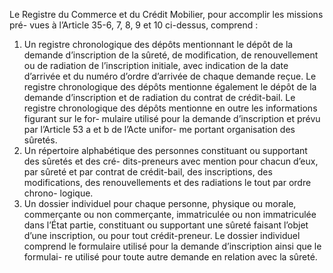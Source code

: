 Le Registre du Commerce et du Crédit Mobilier, pour accomplir les missions pré-
vues à l’Article 35-6, 7, 8, 9 et 10 ci-dessus, comprend :
1) Un registre chronologique des dépôts mentionnant le dépôt de la demande d’inscription de
la sûreté, de modification, de renouvellement ou de radiation de l’inscription initiale, avec
indication de la date d’arrivée et du numéro d’ordre d’arrivée de chaque demande reçue.
Le registre chronologique des dépôts mentionne également le dépôt de la demande
d’inscription et de radiation du contrat de crédit-bail.
Le registre chronologique des dépôts mentionne en outre les informations figurant sur le for-
mulaire utilisé pour la demande d’inscription et prévu par l’Article 53 a et b de l’Acte unifor-
me portant organisation des sûretés.
2) Un répertoire alphabétique des personnes constituant ou supportant des sûretés et des cré-
dits-preneurs avec mention pour chacun d’eux, par sûreté et par contrat de crédit-bail, des
inscriptions, des modifications, des renouvellements et des radiations le tout par ordre chrono-
logique.
3) Un dossier individuel pour chaque personne, physique ou morale, commerçante ou non
commerçante, immatriculée ou non immatriculée dans l’État partie, constituant ou
supportant une sûreté faisant l’objet d’une inscription, ou pour tout crédit-preneur. Le dossier
individuel comprend le formulaire utilisé pour la demande d’inscription ainsi que le formulai-
re utilisé pour toute autre demande en relation avec la sûreté.